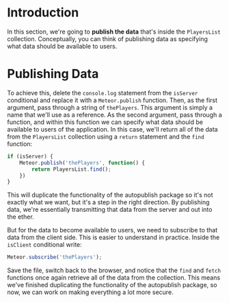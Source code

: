 # Introduction

In this section, we're going to **publish the data** that's inside the `PlayersList` collection. Conceptually, you can think of publishing data as specifying what data should be available to users.

# Publishing Data

To achieve this, delete the `console.log` statement from the `isServer` conditional and replace it with a `Meteor.publish` function. Then, as the first argument, pass through a string of `thePlayers`. This argument is simply a name that we'll use as a reference. As the second argument, pass through a function, and within this function we can specify what data should be available to users of the application. In this case, we'll return all of the data from the `PlayersList` collection using a `return` statement and the `find` function:

```js
if (isServer) {
	Meteor.publish('thePlayers', function() {
		return PlayersList.find();
	})
}
```

This will duplicate the functionality of the autopublish package so it's not exactly what we want, but it's a step in the right direction. By publishing data, we're essentially transmitting that data from the server and out into the ether.

But for the data to become available to users, we need to subscribe to that data from the client side. This is easier to understand in practice. Inside the `isClient` conditional write:

```js
Meteor.subscribe('thePlayers');
```

Save the file, switch back to the browser, and notice that the `find` and `fetch` functions once again retrieve all of the data from the collection. This means we've finished duplicating the functionality of the autopublish package, so now, we can work on making everything a lot more secure.
